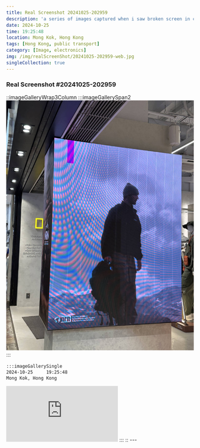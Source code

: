 ```yaml
---
title: Real Screenshot 20241025-202959
description: 'a series of images captured when i saw broken screen in city'
date: 2024-10-25
time: 19:25:48
location: Mong Kok, Hong Kong
tags: [Hong Kong, public transport]
category: [Image, electronics]
img: /img/realScreenShot/20241025-202959-web.jpg
singleCollection: true
---
```


### Real Screenshot #20241025-202959

::imageGalleryWrap3Column
    :::imageGallerySpan2
     ![Alttext](/img/realScreenShot/20241025-202959-web.jpg)
    :::
    
    :::imageGallerySingle
    2024-10-25     19:25:48  
    Mong Kok, Hong Kong  
   <iframe style="aspect-ratio: 9/16;" class="w-full " src="https://www.youtube.com/embed/rsNXW6EhosY?si=13Uczr17mns5eR0J&amp;controls=0" title="YouTube video player" frameborder="0" allow="accelerometer; autoplay; clipboard-write; encrypted-media; gyroscope; picture-in-picture; web-share" allowfullscreen></iframe>
    :::
::
---